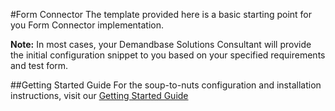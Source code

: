 #Form Connector
The template provided here is a basic starting point for you Form Connector implementation.

**Note:** In most cases, your Demandbase Solutions Consultant will provide the initial configuration snippet to you based on your specified requirements and test form.

##Getting Started Guide
For the soup-to-nuts configuration and installation instructions, visit our [Getting Started Guide](https://gist.github.com/demandbaselabs/8677440)
